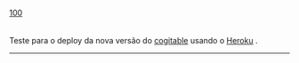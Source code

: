 [100](https://github.com/guilhermeprokisch/ideias/issues/100) 
###### 

Teste para o deploy da nova versão do [cogitable](cogitable) usando o [Heroku](Heroku) .



-------------------------------------------------------------------------------

